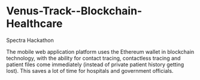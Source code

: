 # Venus-Track--Blockchain-Healthcare
Spectra Hackathon

The mobile web application platform uses the Ethereum wallet in blockchain technology, with the ability for contact tracing, contactless tracing and patient files come immediately (instead of private patient history getting lost). This saves a lot of time for hospitals and government officials.  
